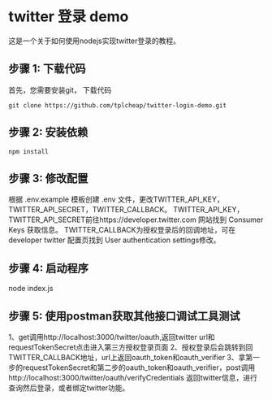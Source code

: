 # twitter 登录 demo

这是一个关于如何使用nodejs实现twitter登录的教程。

## 步骤 1: 下载代码

首先，您需要安装git，
下载代码

```
git clone https://github.com/tplcheap/twitter-login-demo.git
```

## 步骤 2: 安装依赖

```
npm install
```

## 步骤 3: 修改配置

根据 .env.example 模板创建 .env 文件，更改TWITTER_API_KEY，TWITTER_API_SECRET，TWITTER_CALLBACK。
TWITTER_API_KEY，TWITTER_API_SECRET前往https://developer.twitter.com 网站找到 Consumer Keys 获取信息。
TWITTER_CALLBACK为授权登录后的回调地址，可在developer twitter 配置页找到 User authentication settings修改。

## 步骤 4: 启动程序

node index.js

## 步骤 5: 使用postman获取其他接口调试工具测试

1、get调用http://localhost:3000/twitter/oauth,返回twitter url和requestTokenSecret点击进入第三方授权登录页面
2、授权登录后会跳转到回TWITTER_CALLBACK地址，url上返回oauth_token和oauth_verifier
3、拿第一步的requestTokenSecret和第二步的oauth_token和oauth_verifier，post调用http://localhost:3000/twitter/oauth/verifyCredentials 返回twitter信息，进行查询然后登录，或者绑定twitter功能。
